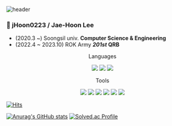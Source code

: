 ![header](https://capsule-render.vercel.app/api?type=Waving&color=3498DB&height=190&text=jHoon0223&fontSize=60&fontColor=F0F3F4&fontAlign=70&animation=twinkling)

### 👋 jHoon0223 / Jae-Hoon Lee

* (2020.3 ~) Soongsil univ. **Computer Science & Engineering**
* (2022.4 ~ 2023.10) ROK Army ***201st* QRB**


<div align="center">
	<p> Languages  </p>
</div>
<div align="center">
	<img src="https://img.shields.io/badge/C-A8B9CC?style=flat&logo=c&logoColor=white" />
  	<img src="https://img.shields.io/badge/C++-00599C?style=flat&logo=cplusplus&logoColor=white" />
  	<img src="https://img.shields.io/badge/Swift-F05138?style=flat&logo=swift&logoColor=white" />
</div>

<div align="center">
	<p> Tools </p>
</div>
<div align="center">
	<img src="https://img.shields.io/badge/visualstudio-5C2D91?style=flat&logo=Visual Studio&logoColor=white" />
	<img src="https://img.shields.io/badge/visualstudiocode-007ACC?style=flat&logo=Visual Studio Code&logoColor=white" />
	<img src="https://img.shields.io/badge/eclipseide-2C2255?style=flat&logo=Eclipse IDE&logoColor=white" />
	<img src="https://img.shields.io/badge/androidstudio-3DDC84?style=flat&logo=Android Studio&logoColor=white" />
  	<img src="https://img.shields.io/badge/xcode-147EFB?style=flat&logo=Xcode&logoColor=white" />
	<img src="https://img.shields.io/badge/github-181717?style=flat&logo=GitHub&logoColor=white" />
</div>

[![Hits](https://hits.seeyoufarm.com/api/count/incr/badge.svg?url=https%3A%2F%2Fgithub.com%2FjHoon0223&count_bg=%233D3D42&title_bg=%2325252B&icon=visualstudiocode.svg&icon_color=%230066B8&title=hits&edge_flat=true)](https://hits.seeyoufarm.com)

[![Anurag's GitHub stats](https://github-readme-stats.vercel.app/api?username=jHoon0223&show_icons=true&hide=prs&hide_border=true&border_radius=0&bg_color=2c2c32&title_color=0066b8&icon_color=0066b8&text_color=ffffff)](https://github.com/anuraghazra/github-readme-stats)
[![Solved.ac Profile](http://mazassumnida.wtf/api/v2/generate_badge?boj=201sabde)](https://solved.ac/201sabde/)

<!-- [![Top Langs](https://github-readme-stats.vercel.app/api/top-langs/?username=jHoon0223&layout=compact&hide_border=true&border_radius=0&bg_color=2c2c32&title_color=0066b8&text_color=ffffff&hide=javascript,scss,css)](https://github.com/anuraghazra/github-readme-stats) -->

<!--
**jHoon0223/jHoon0223** is a ✨ _special_ ✨ repository because its `README.md` (this file) appears on your GitHub profile.

Here are some ideas to get you started:

- 🔭 I’m currently working on ...
- 🌱 I’m currently learning ...
- 👯 I’m looking to collaborate on ...
- 🤔 I’m looking for help with ...
- 💬 Ask me about ...
- 📫 How to reach me: ...
- 😄 Pronouns: ...
- ⚡ Fun fact: ...
-->
